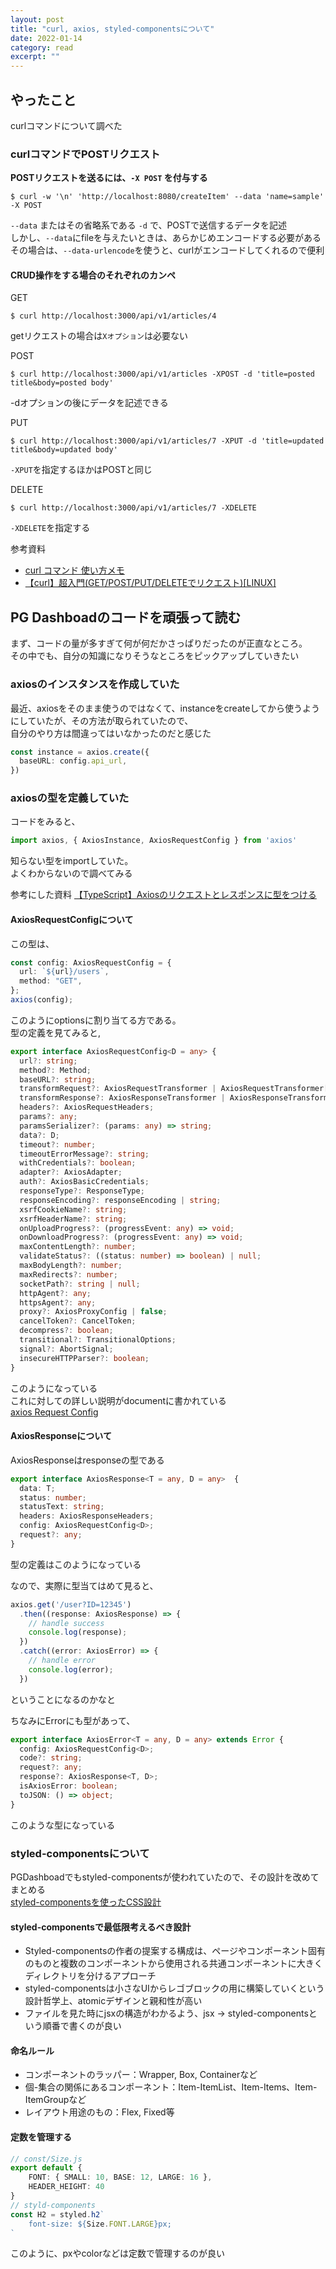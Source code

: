 ```yaml
---
layout: post
title: "curl, axios, styled-componentsについて" 
date: 2022-01-14 
category: read 
excerpt: ""
---
```


## やったこと
curlコマンドについて調べた  

### curlコマンドでPOSTリクエスト

**POSTリクエストを送るには、`-X POST` を付与する** 

```shell
$ curl -w '\n' 'http://localhost:8080/createItem' --data 'name=sample' -X POST
```
`--data` またはその省略系である `-d` で、POSTで送信するデータを記述  
しかし、`--data`にfileを与えたいときは、あらかじめエンコードする必要がある  
その場合は、`--data-urlencode`を使うと、curlがエンコードしてくれるので便利  

#### CRUD操作をする場合のそれぞれのカンペ
GET
```shell
$ curl http://localhost:3000/api/v1/articles/4
```
getリクエストの場合は`Xオプション`は必要ない  

POST
```shell
$ curl http://localhost:3000/api/v1/articles -XPOST -d 'title=posted title&body=posted body'
```
-dオプションの後にデータを記述できる

PUT
```shell
$ curl http://localhost:3000/api/v1/articles/7 -XPUT -d 'title=updated title&body=updated body'
```
`-XPUT`を指定するほかはPOSTと同じ

DELETE
```shell
$ curl http://localhost:3000/api/v1/articles/7 -XDELETE
```
`-XDELETE`を指定する

参考資料
- [curl コマンド 使い方メモ](https://qiita.com/yasuhiroki/items/a569d3371a66e365316f)
- [【curl】超入門(GET/POST/PUT/DELETEでリクエスト)[LINUX]](https://qiita.com/takuyanin/items/949201e3eb100d4384e1#http%E3%83%A1%E3%82%BD%E3%83%83%E3%83%89)


## PG Dashboadのコードを頑張って読む
まず、コードの量が多すぎて何が何だかさっぱりだったのが正直なところ。  
その中でも、自分の知識になりそうなところをピックアップしていきたい  

### axiosのインスタンスを作成していた
最近、axiosをそのまま使うのではなくて、instanceをcreateしてから使うようにしていたが、その方法が取られていたので、  
自分のやり方は間違ってはいなかったのだと感じた  

```ts
const instance = axios.create({
  baseURL: config.api_url,
})
```

### axiosの型を定義していた
コードをみると、
```ts
import axios, { AxiosInstance, AxiosRequestConfig } from 'axios'
```
知らない型をimportしていた。  
よくわからないので調べてみる  

参考にした資料 [【TypeScript】Axiosのリクエストとレスポンスに型をつける](https://zenn.dev/mkt_engr/articles/axios-req-res-typescript)  

#### AxiosRequestConfigについて
この型は、

```ts
const config: AxiosRequestConfig = {
  url: `${url}/users`,
  method: "GET",
};
axios(config);
```
このようにoptionsに割り当てる方である。  
型の定義を見てみると,  
```ts
export interface AxiosRequestConfig<D = any> {
  url?: string;
  method?: Method;
  baseURL?: string;
  transformRequest?: AxiosRequestTransformer | AxiosRequestTransformer[];
  transformResponse?: AxiosResponseTransformer | AxiosResponseTransformer[];
  headers?: AxiosRequestHeaders;
  params?: any;
  paramsSerializer?: (params: any) => string;
  data?: D;
  timeout?: number;
  timeoutErrorMessage?: string;
  withCredentials?: boolean;
  adapter?: AxiosAdapter;
  auth?: AxiosBasicCredentials;
  responseType?: ResponseType;
  responseEncoding?: responseEncoding | string;
  xsrfCookieName?: string;
  xsrfHeaderName?: string;
  onUploadProgress?: (progressEvent: any) => void;
  onDownloadProgress?: (progressEvent: any) => void;
  maxContentLength?: number;
  validateStatus?: ((status: number) => boolean) | null;
  maxBodyLength?: number;
  maxRedirects?: number;
  socketPath?: string | null;
  httpAgent?: any;
  httpsAgent?: any;
  proxy?: AxiosProxyConfig | false;
  cancelToken?: CancelToken;
  decompress?: boolean;
  transitional?: TransitionalOptions;
  signal?: AbortSignal;
  insecureHTTPParser?: boolean;
}
```
このようになっている  
これに対しての詳しい説明がdocumentに書かれている  
[axios Request Config](https://axios-http.com/docs/req_config)  

#### AxiosResponseについて
AxiosResponseはresponseの型である  
```ts
export interface AxiosResponse<T = any, D = any>  {
  data: T;
  status: number;
  statusText: string;
  headers: AxiosResponseHeaders;
  config: AxiosRequestConfig<D>;
  request?: any;
}
```
型の定義はこのようになっている  

なので、実際に型当てはめて見ると、
```ts
axios.get('/user?ID=12345')
  .then((response: AxiosResponse) => {
    // handle success
    console.log(response);
  })
  .catch((error: AxiosError) => {
    // handle error
    console.log(error);
  })
```
ということになるのかなと  

ちなみにErrorにも型があって、
```ts
export interface AxiosError<T = any, D = any> extends Error {
  config: AxiosRequestConfig<D>;
  code?: string;
  request?: any;
  response?: AxiosResponse<T, D>;
  isAxiosError: boolean;
  toJSON: () => object;
}
```
このような型になっている  


### styled-componentsについて
PGDashboadでもstyled-componentsが使われていたので、その設計を改めてまとめる  
[styled-componentsを使ったCSS設計](https://qiita.com/taneba/items/4547830b461d11a69a20)  

#### styled-componentsで最低限考えるべき設計
- Styled-componentsの作者の提案する構成は、ページやコンポーネント固有のものと複数のコンポーネントから使用される共通コンポーネントに大きくディレクトリを分けるアプローチ  
- styled-componentsは小さなUIからレゴブロックの用に構築していくという設計哲学上、atomicデザインと親和性が高い  
- ファイルを見た時にjsxの構造がわかるよう、jsx -> styled-componentsという順番で書くのが良い  

#### 命名ルール
- コンポーネントのラッパー：Wrapper, Box, Containerなど
- 個-集合の関係にあるコンポーネント：Item-ItemList、Item-Items、Item-ItemGroupなど
- レイアウト用途のもの：Flex, Fixed等

#### 定数を管理する
```ts
// const/Size.js
export default {
    FONT: { SMALL: 10, BASE: 12, LARGE: 16 },
    HEADER_HEIGHT: 40
}
// styld-components
const H2 = styled.h2`
    font-size: ${Size.FONT.LARGE}px;
`
```
このように、pxやcolorなどは定数で管理するのが良い 
